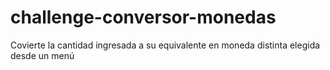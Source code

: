 # challenge-conversor-monedas
Covierte la cantidad ingresada a su equivalente en moneda distinta elegida desde un menú

